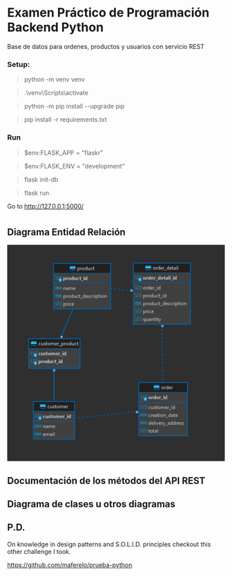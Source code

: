 # Examen Práctico de Programación Backend Python

Base de datos para ordenes, productos y usuarios con servicio REST

### Setup:

> python -m venv venv

> .\venv\Scripts\activate

> python -m pip install --upgrade pip

> pip install -r requirements.txt

### Run

> $env:FLASK_APP = "flaskr"

> $env:FLASK_ENV = "development"

> flask init-db

> flask run

Go to http://127.0.0.1:5000/

#


## Diagrama Entidad Relación

![Alt text](diagram.png?raw=true "Diagrama Entidad Relación")

## Documentación de los métodos del API REST

## Diagrama de clases u otros diagramas 

## P.D.

On knowledge in design patterns and S.O.L.I.D. principles checkout this other challenge I took.

https://github.com/maferelo/prueba-python